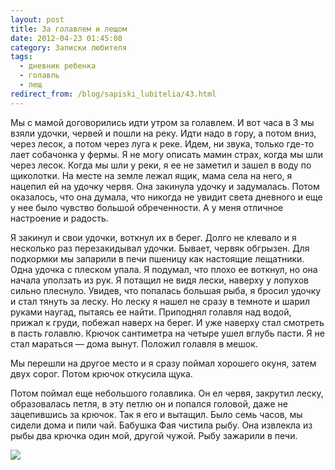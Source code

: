 ```yaml
---
layout: post
title: За голавлем и лещом
date: 2012-04-23 01:45:08
category: Записки любителя
tags:
  - дневник ребенка
  - голавль
  - лещ
redirect_from: /blog/sapiski_lubitelia/43.html
---
```

Мы с мамой договорились идти утром за голавлем. И вот часа в 3 мы взяли
удочки, червей и пошли на реку. Идти надо в гору, а потом вниз, через
лесок, а потом через луга к реке. Идем, ни звука, только где-то лает
собачонка у фермы. Я не могу описать мамин страх, когда мы шли через
лесок. Когда мы шли у реки, я ее не заметил и зашел в воду по щиколотки.
На месте на земле лежал ящик, мама села на него, я нацепил ей на удочку
червя. Она закинула удочку и задумалась. Потом оказалось, что она
думала, что никогда не увидит света дневного и еще у нее было чувство
большой обреченности. А у меня отличное настроение и радость.

Я закинул и свои удочки, воткнул их в берег. Долго не клевало и я
несколько раз перезакидывал удочки. Бывает, червяк обгрызен. Для
подкормки мы запарили в печи пшеницу как настоящие лещатники. Одна
удочка с плеском упала. Я подумал, что плохо ее воткнул, но она начала
уползать из рук. Я потащил не видя лески, наверху у лопухов сильно
плеснуло. Увидев, что попалась большая рыба, я бросил удочку и стал
тянуть за леску. Но леску я нашел не сразу в темноте и шарил руками
наугад, пытаясь ее найти. Приподнял голавля над водой, прижал к груди,
побежал наверх на берег. И уже наверху стал смотреть в пасть голавлю.
Крючок сантиметра на четыре ушел вглубь пасти. Я не стал мараться — дома
вынут. Положил голавля в мешок.

Мы перешли на другое место и я сразу поймал хорошего окуня, затем двух
сорог. Потом крючок откусила щука.

Потом поймал еще небольшого голавлика. Он ел червя, закрутил леску,
образовалась петля, в эту петлю он и попался головой, даже не
зацепившись за крючок. Так я его и вытащил. Было семь часов, мы сидели
дома и пили чай. Бабушка Фая чистила рыбу. Она извлекла из рыбы два
крючка один мой, другой чужой. Рыбу зажарили в печи.

![](http://fishingguru.ru/uploads/images/00/00/01/2012/04/22/2ddf07.jpg)
